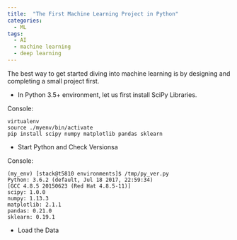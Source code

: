 ```yaml
---
title:  "The First Machine Learning Project in Python"
categories: 
  - ML
tags:
  - AI
  - machine learning
  - deep learning
---
```


The best way to get started diving into machine learning is by designing and completing a small project first.

* In Python 3.5+ environment, let us first install SciPy Libraries. 

Console:

	virtualenv
	source ./myenv/bin/activate	
	pip install scipy numpy matplotlib pandas sklearn

* Start Python and Check Versionsa

Console:

	(my_env) [stack@t5810 environments]$ /tmp/py_ver.py
	Python: 3.6.2 (default, Jul 18 2017, 22:59:34)
	[GCC 4.8.5 20150623 (Red Hat 4.8.5-11)]
	scipy: 1.0.0
	numpy: 1.13.3
	matplotlib: 2.1.1
	pandas: 0.21.0
	sklearn: 0.19.1

* Load the Data




